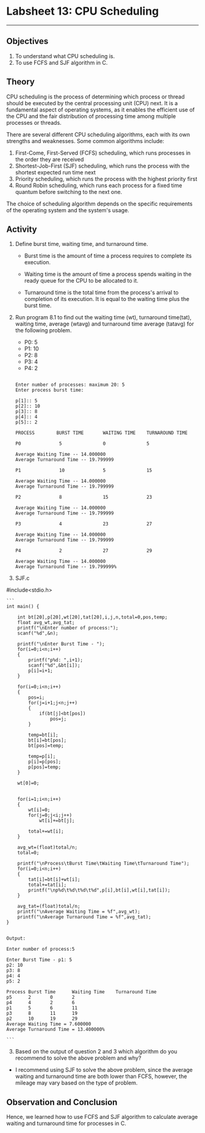 # Labsheet 13: CPU Scheduling

___

## Objectives

1. To understand what CPU scheduling is.
2. To use FCFS and SJF algorithm in C.

## Theory  
  
CPU scheduling is the process of determining which process or thread should be executed by the central processing unit (CPU) next. It is a fundamental aspect of operating systems, as it enables the efficient use of the CPU and the fair distribution of processing time among multiple processes or threads.

There are several different CPU scheduling algorithms, each with its own strengths and weaknesses. Some common algorithms include:

1. First-Come, First-Served (FCFS) scheduling, which runs processes in the order they are received
2. Shortest-Job-First (SJF) scheduling, which runs the process with the shortest expected run time next
3. Priority scheduling, which runs the process with the highest priority first
4. Round Robin scheduling, which runs each process for a fixed time quantum before switching to the next one.

The choice of scheduling algorithm depends on the specific requirements of the operating system and the system's usage.


## Activity

1. Define burst time, waiting time, and turnaround time.

    - Burst time is the amount of time a process requires to complete its execution.

    - Waiting time is the amount of time a process spends waiting in the ready queue for the CPU to be allocated to it.

    - Turnaround time is the total time from the process's arrival to completion of its execution. It is equal to the waiting time plus the burst time.

2.  Run program 8.1 to find out the waiting time (wt), turnaround time(tat), waiting time, average (wtavg) and turnaround time average (tatavg) for the following problem.

    - P0: 5
    - P1: 10
    - P2: 8
    - P3: 4
    - P4: 2

    ```

    Enter number of processes: maximum 20: 5
    Enter process burst time: 

    p[1]:: 5
    p[2]:: 10
    p[3]:: 8
    p[4]:: 4
    p[5]:: 2
         
    PROCESS        BURST TIME       WAITING TIME    TURNAROUND TIME

    P0              5               0               5

    Average Waiting Time -- 14.000000
    Average Turnaround Time -- 19.799999

    P1              10              5               15

    Average Waiting Time -- 14.000000
    Average Turnaround Time -- 19.799999

    P2              8               15              23

    Average Waiting Time -- 14.000000
    Average Turnaround Time -- 19.799999

    P3              4               23              27

    Average Waiting Time -- 14.000000
    Average Turnaround Time -- 19.799999

    P4              2               27              29
    
    Average Waiting Time -- 14.000000
    Average Turnaround Time -- 19.799999%         

3. SJF.c

#include<stdio.h>

    ```
    int main() {

        int bt[20],p[20],wt[20],tat[20],i,j,n,total=0,pos,temp;
        float avg_wt,avg_tat;
        printf("\nEnter number of process:");
        scanf("%d",&n);
    
        printf("\nEnter Burst Time - ");
        for(i=0;i<n;i++)
        {
            printf("p%d: ",i+1);
            scanf("%d",&bt[i]);
            p[i]=i+1;         
        }
    
        for(i=0;i<n;i++)
        {
            pos=i;
            for(j=i+1;j<n;j++)
            {
                if(bt[j]<bt[pos])
                    pos=j;
            }
    
            temp=bt[i];
            bt[i]=bt[pos];
            bt[pos]=temp;
    
            temp=p[i];
            p[i]=p[pos];
            p[pos]=temp;
        }
    
        wt[0]=0;            
    
    
        for(i=1;i<n;i++)
        {
            wt[i]=0;
            for(j=0;j<i;j++)
                wt[i]+=bt[j];
    
            total+=wt[i];
        }
    
        avg_wt=(float)total/n;      
        total=0;
    
        printf("\nProcess\tBurst Time\tWaiting Time\tTurnaround Time");
        for(i=0;i<n;i++)
        {
            tat[i]=bt[i]+wt[i];   
            total+=tat[i];
            printf("\np%d\t%d\t%d\t%d",p[i],bt[i],wt[i],tat[i]);
        }
    
        avg_tat=(float)total/n;    
        printf("\nAverage Waiting Time = %f",avg_wt);
        printf("\nAverage Turnaround Time = %f",avg_tat);
    }
    

    Output:

    Enter number of process:5

    Enter Burst Time - p1: 5
    p2: 10
    p3: 8
    p4: 4
    p5: 2

    Process Burst Time      Waiting Time    Turnaround Time
    p5      2       0       2
    p4      4       2       6
    p1      5       6       11
    p3      8       11      19
    p2      10      19      29
    Average Waiting Time = 7.600000
    Average Turnaround Time = 13.400000%  

    ```

3. Based on the output of question 2 and 3 which algorithm do you recommend to solve the above problem and why?

- I recommend using SJF to solve the above problem, since the average waiting and turnaround time are both lower than FCFS, however, the mileage may vary based on the type of problem.


## Observation and Conclusion

Hence, we learned how to use FCFS and SJF algorithm to calculate average waiting and turnaround time for processes in C.
